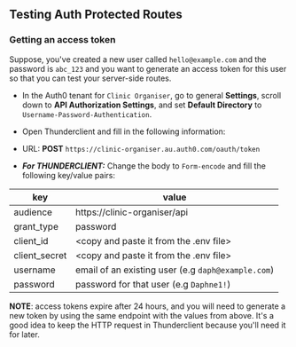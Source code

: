## Testing Auth Protected Routes

### Getting an access token

Suppose, you've created a new user called `hello@example.com` and the password is `abc_123` and you want to generate an access token for this user so that you can test your server-side routes.

- In the Auth0 tenant for `Clinic Organiser`, go to general **Settings**, scroll down to **API Authorization Settings**, and set **Default Directory** to `Username-Password-Authentication`. 

- Open Thunderclient and fill in the following information:

- URL: **POST** `https://clinic-organiser.au.auth0.com/oauth/token`
- **_For THUNDERCLIENT:_** Change the body to `Form-encode` and fill the following key/value pairs:

| key           | value                                           |
| ------------- | ----------------------------------------------- |
| audience      | https://clinic-organiser/api                    |
| grant_type    | password                                        |
| client_id     | <copy and paste it from the .env file>          |
| client_secret | <copy and paste it from the .env file>          |
| username      | email of an existing user (e.g `daph@example.com`) |
| password      | password for that user (e.g `Daphne1!`)  |


**NOTE**: access tokens expire after 24 hours, and you will need to generate a new token by using the same endpoint with the values from above.
It's a good idea to keep the HTTP request in Thunderclient because you'll need it for later.
